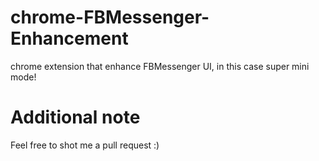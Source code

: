 # chrome-FBMessenger-Enhancement
chrome extension that enhance FBMessenger UI, in this case super mini mode!

# Additional note
Feel free to shot me a pull request :)
